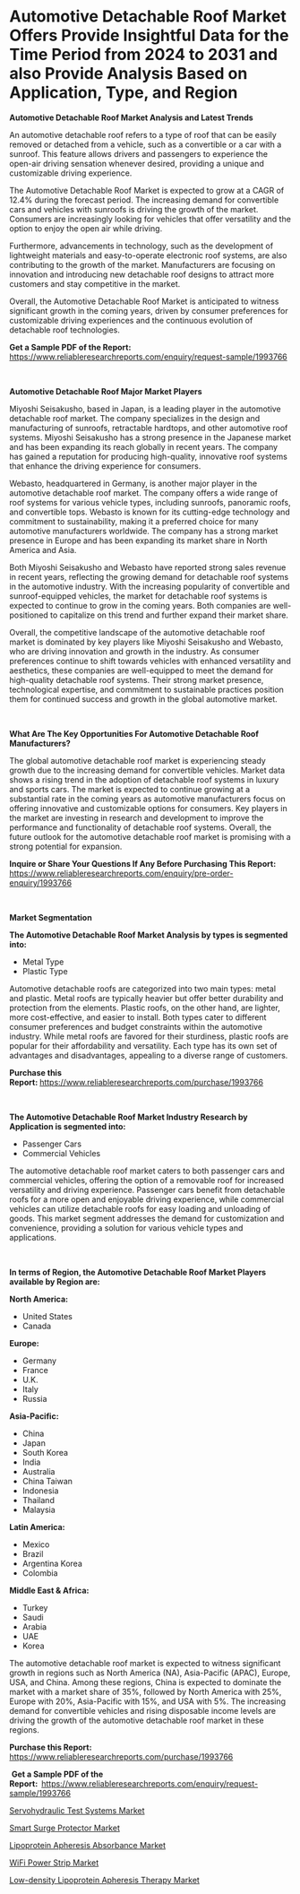 <p><h1>Automotive Detachable Roof Market Offers Provide Insightful Data for the Time Period from 2024 to 2031 and also Provide Analysis Based on Application, Type, and Region</h1></p><p><strong>Automotive Detachable Roof Market Analysis and Latest Trends</strong></p>
<p><p>An automotive detachable roof refers to a type of roof that can be easily removed or detached from a vehicle, such as a convertible or a car with a sunroof. This feature allows drivers and passengers to experience the open-air driving sensation whenever desired, providing a unique and customizable driving experience.</p><p>The Automotive Detachable Roof Market is expected to grow at a CAGR of 12.4% during the forecast period. The increasing demand for convertible cars and vehicles with sunroofs is driving the growth of the market. Consumers are increasingly looking for vehicles that offer versatility and the option to enjoy the open air while driving.</p><p>Furthermore, advancements in technology, such as the development of lightweight materials and easy-to-operate electronic roof systems, are also contributing to the growth of the market. Manufacturers are focusing on innovation and introducing new detachable roof designs to attract more customers and stay competitive in the market.</p><p>Overall, the Automotive Detachable Roof Market is anticipated to witness significant growth in the coming years, driven by consumer preferences for customizable driving experiences and the continuous evolution of detachable roof technologies.</p></p>
<p><strong>Get a Sample PDF of the Report:&nbsp;</strong> <a href="https://www.reliableresearchreports.com/enquiry/request-sample/1993766">https://www.reliableresearchreports.com/enquiry/request-sample/1993766</a></p>
<p>&nbsp;</p>
<p><strong>Automotive Detachable Roof Major Market Players</strong></p>
<p><p>Miyoshi Seisakusho, based in Japan, is a leading player in the automotive detachable roof market. The company specializes in the design and manufacturing of sunroofs, retractable hardtops, and other automotive roof systems. Miyoshi Seisakusho has a strong presence in the Japanese market and has been expanding its reach globally in recent years. The company has gained a reputation for producing high-quality, innovative roof systems that enhance the driving experience for consumers.</p><p>Webasto, headquartered in Germany, is another major player in the automotive detachable roof market. The company offers a wide range of roof systems for various vehicle types, including sunroofs, panoramic roofs, and convertible tops. Webasto is known for its cutting-edge technology and commitment to sustainability, making it a preferred choice for many automotive manufacturers worldwide. The company has a strong market presence in Europe and has been expanding its market share in North America and Asia.</p><p>Both Miyoshi Seisakusho and Webasto have reported strong sales revenue in recent years, reflecting the growing demand for detachable roof systems in the automotive industry. With the increasing popularity of convertible and sunroof-equipped vehicles, the market for detachable roof systems is expected to continue to grow in the coming years. Both companies are well-positioned to capitalize on this trend and further expand their market share.</p><p>Overall, the competitive landscape of the automotive detachable roof market is dominated by key players like Miyoshi Seisakusho and Webasto, who are driving innovation and growth in the industry. As consumer preferences continue to shift towards vehicles with enhanced versatility and aesthetics, these companies are well-equipped to meet the demand for high-quality detachable roof systems. Their strong market presence, technological expertise, and commitment to sustainable practices position them for continued success and growth in the global automotive market.</p></p>
<p>&nbsp;</p>
<p><strong>What Are The Key Opportunities For Automotive Detachable Roof Manufacturers?</strong></p>
<p><p>The global automotive detachable roof market is experiencing steady growth due to the increasing demand for convertible vehicles. Market data shows a rising trend in the adoption of detachable roof systems in luxury and sports cars. The market is expected to continue growing at a substantial rate in the coming years as automotive manufacturers focus on offering innovative and customizable options for consumers. Key players in the market are investing in research and development to improve the performance and functionality of detachable roof systems. Overall, the future outlook for the automotive detachable roof market is promising with a strong potential for expansion.</p></p>
<p><strong>Inquire or Share Your Questions If Any Before Purchasing This Report:</strong> <a href="https://www.reliableresearchreports.com/enquiry/pre-order-enquiry/1993766">https://www.reliableresearchreports.com/enquiry/pre-order-enquiry/1993766</a></p>
<p>&nbsp;</p>
<p><strong>Market Segmentation</strong></p>
<p><strong>The Automotive Detachable Roof Market Analysis by types is segmented into:</strong></p>
<p><ul><li>Metal Type</li><li>Plastic Type</li></ul></p>
<p><p>Automotive detachable roofs are categorized into two main types: metal and plastic. Metal roofs are typically heavier but offer better durability and protection from the elements. Plastic roofs, on the other hand, are lighter, more cost-effective, and easier to install. Both types cater to different consumer preferences and budget constraints within the automotive industry. While metal roofs are favored for their sturdiness, plastic roofs are popular for their affordability and versatility. Each type has its own set of advantages and disadvantages, appealing to a diverse range of customers.</p></p>
<p><strong>Purchase this Report:&nbsp;</strong><a href="https://www.reliableresearchreports.com/purchase/1993766">https://www.reliableresearchreports.com/purchase/1993766</a></p>
<p>&nbsp;</p>
<p><strong>The Automotive Detachable Roof Market Industry Research by Application is segmented into:</strong></p>
<p><ul><li>Passenger Cars</li><li>Commercial Vehicles</li></ul></p>
<p><p>The automotive detachable roof market caters to both passenger cars and commercial vehicles, offering the option of a removable roof for increased versatility and driving experience. Passenger cars benefit from detachable roofs for a more open and enjoyable driving experience, while commercial vehicles can utilize detachable roofs for easy loading and unloading of goods. This market segment addresses the demand for customization and convenience, providing a solution for various vehicle types and applications.</p></p>
<p>&nbsp;</p>
<p><strong>In terms of Region, the Automotive Detachable Roof Market Players available by Region are:</strong></p>
<p>
    <p> <strong> North America: </strong>
        <ul>
            <li>United States</li>
            <li>Canada</li>
        </ul>
        </p> 
    <p> <strong> Europe: </strong>
        <ul>
            <li>Germany</li>
            <li>France</li>
            <li>U.K.</li>
            <li>Italy</li>
            <li>Russia</li>
        </ul>
        </p> 
    <p> <strong> Asia-Pacific: </strong>
        <ul>
            <li>China</li>
            <li>Japan</li>
            <li>South Korea</li>
            <li>India</li>
            <li>Australia</li>
            <li>China Taiwan</li>
            <li>Indonesia</li>
            <li>Thailand</li>
            <li>Malaysia</li>
        </ul>
        </p> 
    <p> <strong> Latin America: </strong>
        <ul>
            <li>Mexico</li>
            <li>Brazil</li>
            <li>Argentina Korea</li>
            <li>Colombia</li>
        </ul>
        </p> 
    <p> <strong> Middle East & Africa: </strong>
        <ul>
            <li>Turkey</li>
            <li>Saudi</li>
            <li>Arabia</li>
            <li>UAE</li>
            <li>Korea</li>
        </ul>
    </p>
    </p>
<p><p>The automotive detachable roof market is expected to witness significant growth in regions such as North America (NA), Asia-Pacific (APAC), Europe, USA, and China. Among these regions, China is expected to dominate the market with a market share of 35%, followed by North America with 25%, Europe with 20%, Asia-Pacific with 15%, and USA with 5%. The increasing demand for convertible vehicles and rising disposable income levels are driving the growth of the automotive detachable roof market in these regions.</p></p>
<p><strong>Purchase this Report: </strong><a href="https://www.reliableresearchreports.com/purchase/1993766">https://www.reliableresearchreports.com/purchase/1993766</a></p>
<p>&nbsp;<strong>Get a Sample PDF of the Report:&nbsp;&nbsp;</strong><a href="https://www.reliableresearchreports.com/enquiry/request-sample/1993766">https://www.reliableresearchreports.com/enquiry/request-sample/1993766</a></p>
<p><strong></strong></p>
<p><p><a href="https://cat-emmental-94b.notion.site/Decoding-the-Servohydraulic-Test-Systems-Market-A-Deep-Dive-into-the-Latest-Market-Trends-Market-S-3b71edde7d694d5a8baff20d4730ee38">Servohydraulic Test Systems Market</a></p><p><a href="https://view.publitas.com/reportprime-1/smart-surge-protector-market-provides-a-comprehensive-analysis-including-a-macro-overview-of-the-market-as-well-as-micro-details-such-as-market-size-and-competitive-landscape/">Smart Surge Protector Market</a></p><p><a href="https://silk-columnist-571.notion.site/Lipoprotein-Apheresis-Absorbance-Market-Size-Growth-and-Forecast-from-2024-2031-04bb51d1ec6d4b969b27da8bc0543253">Lipoprotein Apheresis Absorbance Market</a></p><p><a href="https://view.publitas.com/reportprime-1/wifi-power-strip-market-offers-provide-insightful-data-for-the-time-period-from-2024-to-2031-and-also-provide-analysis-based-on-application-type-and-region/">WiFi Power Strip Market</a></p><p><a href="https://cat-emmental-94b.notion.site/Low-density-Lipoprotein-Apheresis-Therapy-Market-Size-and-Growth-Market-Segmentation-Regional-and--5e20e3db22b94df4be10b1eaa145adc7">Low-density Lipoprotein Apheresis Therapy Market</a></p></p>
